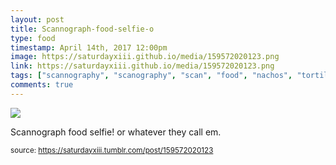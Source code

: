 ```yaml
---
layout: post
title: Scannograph-food-selfie-o
type: food
timestamp: April 14th, 2017 12:00pm
image: https://saturdayxiii.github.io/media/159572020123.png
link: https://saturdayxiii.github.io/media/159572020123.png
tags: ["scannography", "scanography", "scan", "food", "nachos", "tortilla", "chips", "salsa", "edible", "photography"]
comments: true
---
```

<img src="https://saturdayxiii.github.io/media/159572020123.png"/>

Scannograph food selfie! or whatever they call em.
 
  
<small>source: https://saturdayxiii.tumblr.com/post/159572020123</small>
